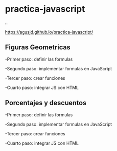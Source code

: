 # practica-javascript

..

https://agusjd.github.io/practica-javascript/

## Figuras Geometricas

-Primer paso: definir las formulas

-Segundo paso: implementar formulas en JavaScript

-Tercer paso: crear funciones

-Cuarto paso: integrar JS con HTML

## Porcentajes y descuentos

-Primer paso: definir las formulas

-Segundo paso: implementar formulas en JavaScript

-Tercer paso: crear funciones

-Cuarto paso: integrar JS con HTML